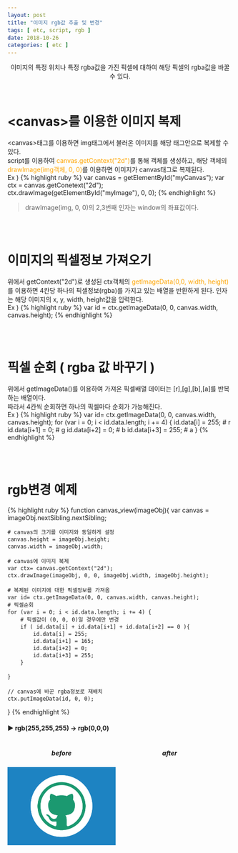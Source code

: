 ```yaml
---
layout: post
title: "이미지 rgb값 추출 및 변경"
tags: [ etc, script, rgb ]
date: 2018-10-26
categories: [ etc ]
---
```


<p align="center">
    이미지의 특정 위치나 특정 rgba값을 가진 픽셀에 대하여 해당 픽셀의 rgba값을 바꿀 수 있다. 
</p><br/>

# &lt;canvas>를 이용한 이미지 복제
&lt;canvas>태그를 이용하면 img태그에서 불러온 이미지를 해당 태그안으로 복제할 수 있다.<br/>
script를 이용하여 <font color="orange">canvas.getContext("2d")</font>를 통해 객체를 생성하고, 해당 객체의 <font color="orange">drawImage(img객체, 0, 0)</font>를 이용하면 이미지가 canvas태그로 복제된다.<br/>
Ex )
{% highlight ruby %}
var canvas = getElementById("myCanvas");
var ctx = canvas.getConetext("2d");
ctx.drawImage(getElementById("myImage"), 0, 0);
{% endhighlight %}

> drawImage(img, 0, 0)의 2,3번째 인자는 window의 좌표값이다.

<br/><br/>

# 이미지의 픽셀정보 가져오기
위에서 getContext("2d")로 생성된 ctx객체의 <font color="orange">getImageData(0,0, width, height)</font>를 이용하면 4칸당 하나의 픽셀정보(rgba)를 가지고 있는 배열을 반환하게 된다. 인자는 해당 이미지의 x, y, width, height값을 입력한다. <br/>
Ex )
{% highlight ruby %}
var id = ctx.getImageData(0, 0, canvas.width, canvas.height);
{% endhighlight %}

<br/><br/>

# 픽셀 순회 ( rgba 값 바꾸기 )
위에서 getImageData()를 이용하여 가져온 픽셀배열 데이터는 [r],[g],[b],[a]를 반복하는 배열이다.<br/>따라서 4칸씩 순회하면 하나의 픽셀마다 순회가 가능해진다.<br/>
Ex )
{% highlight ruby %}
var id= ctx.getImageData(0, 0, canvas.width, canvas.height);
for (var i = 0; i < id.data.length; i += 4) {
    id.data[i] = 255;       # r
    id.data[i+1] = 0;       # g
    id.data[i+2] = 0;       # b
    id.data[i+3] = 255;     # a
}
{% endhighlight %}

<br/><br/>

# rgb변경 예제
{% highlight ruby %}
function canvas_view(imageObj){
    var canvas = imageObj.nextSibling.nextSibling;
    
    # canvas의 크기를 이미지와 동일하게 설정
    canvas.height = imageObj.height;
    canvas.width = imageObj.width;
    
    # canvas에 이미지 복제
    var ctx= canvas.getContext("2d");
    ctx.drawImage(imageObj, 0, 0, imageObj.width, imageObj.height);
    
    # 복제된 이미지에 대한 픽셀정보를 가져옴
    var id= ctx.getImageData(0, 0, canvas.width, canvas.height);
    # 픽셀순회
    for (var i = 0; i < id.data.length; i += 4) {
        # 픽셀값이 (0, 0, 0)일 경우에만 변경
        if ( id.data[i] + id.data[i+1] + id.data[i+2] == 0 ){
            id.data[i] = 255;
            id.data[i+1] = 165;
            id.data[i+2] = 0;
            id.data[i+3] = 255;
        }
        
    }
        
    // canvas에 바꾼 rgba정보로 재배치
    ctx.putImageData(id, 0, 0);
}
{% endhighlight %}
<script>
    function canvas_view(imageObj){
        var canvas = document.getElementById("can");
        canvas.width = imageObj.width;
        canvas.height = imageObj.height;
        var ctx= canvas.getContext("2d");
        ctx.drawImage(imageObj, 0, 0, imageObj.width, imageObj.height);
        var id= ctx.getImageData(0, 0, canvas.width, canvas.height);
        for (var i = 0; i < id.data.length; i += 4) {
            if ( id.data[i] == 255 ){
                id.data[i] = 0;
                id.data[i+1] = 0;
                id.data[i+2] = 0;
                id.data[i+3] = 255;
            }    
        }
        ctx.putImageData(id, 0, 0);
    }
</script>
#### ▶ rgb(255,255,255) -> rgb(0,0,0)
<div style="display:table;">
<div style="float:left;width:48%; text-align:center;">
<h5>before</h5>
<img src="/assets/img/portfolio/github.png" alt="이미지" onload="canvas_view(this);">
</div>
<div style="float:left;width:48%; text-align:center;">
<h5>after</h5>
<canvas id="can"></canvas>
</div>
</div>

<br/>
<br/>